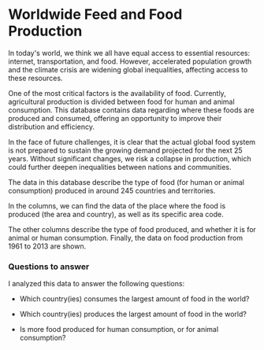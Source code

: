 # Worldwide Feed and Food Production

In today's world, we think we all have equal access to essential resources: internet, transportation, and food. However, accelerated population growth and the climate crisis are widening global inequalities, affecting access to these resources.

One of the most critical factors is the availability of food. Currently, agricultural production is divided between food for human and animal consumption. This database contains data regarding where these foods are produced and consumed, offering an opportunity to improve their distribution and efficiency.

In the face of future challenges, it is clear that the actual global food system is not prepared to sustain the growing demand projected for the next 25 years. Without significant changes, we risk a collapse in production, which could further deepen inequalities between nations and communities.

The data in this database describe the type of food (for human or animal consumption) produced in around 245 countries and territories.

In the columns, we can find the data of the place where the food is produced (the area and country), as well as its specific area code.

The other columns describe the type of food produced, and whether it is for animal or human consumption.
Finally, the data on food production from 1961 to 2013 are shown. 

### Questions to answer

I analyzed this data to answer the following questions:

- Which country(ies) consumes the largest amount of food in the world?

- Which country(ies) produces the largest amount of food in the world?

- Is more food produced for human consumption, or for animal consumption?
